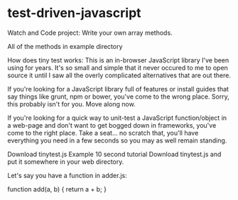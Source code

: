 # test-driven-javascript


Watch and Code project:
Write your own array methods.

All of the methods in example directory

How does tiny test works:
This is an in-browser JavaScript library I've been using for years. It's so small and simple that it never occured to me to open source it until I saw all the overly complicated alternatives that are out there.

If you're looking for a JavaScript library full of features or install guides that say things like grunt, npm or bower, you've come to the wrong place. Sorry, this probably isn't for you. Move along now.

If you're looking for a quick way to unit-test a JavaScript function/object in a web-page and don't want to get bogged down in frameworks, you've come to the right place. Take a seat... no scratch that, you'll have everything you need in a few seconds so you may as well remain standing.

Download tinytest.js
Example
10 second tutorial
Download tinytest.js and put it somewhere in your web directory.

Let's say you have a function in adder.js:

function add(a, b) {
  return a + b;
}